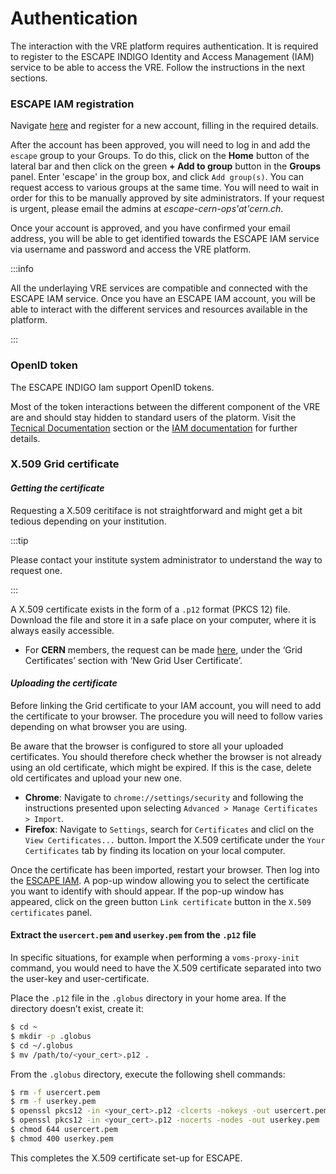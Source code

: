 # Authentication

The interaction with the VRE platform requires authentication.
It is required to register to the ESCAPE INDIGO Identity and Access Management (IAM) service to be able to access the VRE. Follow the instructions in the next sections.

### ESCAPE IAM registration

Navigate [here](https://iam-escape.cloud.cnaf.infn.it/login) and register for a new account, filling in the required details.

After the account has been approved, you will need to log in and add the `escape` group to your Groups. To do this, click on the **Home** button of the lateral bar and then click on the green **+ Add to group** button in the **Groups** panel. Enter 'escape' in the group box, and click `Add group(s)`. You can request access to various groups at the same time. You will need to wait in order for this to be manually approved by site administrators. If your request is urgent, please email the admins at _escape-cern-ops'at'cern.ch_.

Once your account is approved, and you have confirmed your email address, you will be able to get identified towards the ESCAPE IAM service via username and password and access the VRE platform.

:::info

All the underlaying VRE services are compatible and connected with the ESCAPE IAM service. 
Once you have an ESCAPE IAM account, you will be able to interact with the different services and resources available in the platform.

:::

### OpenID token 

The ESCAPE INDIGO Iam support OpenID tokens. 

Most of the token interactions between the different component of the VRE are and should stay hidden to standard users of the platorm. Visit the [Tecnical Documentation](./tech-docs/home.md) section or the [IAM documentation](https://indigo-iam.github.io/v/v1.10.0/docs/reference/configuration/external-authentication/oidc/) for further details.


### X.509 Grid certificate    

#### *Getting the certificate*    

Requesting a X.509 ceritiface is not straightforward and might get a bit tedious depending on your institution.

:::tip

Please contact your institute system administrator to understand the way to request one.

::: 

A X.509 certificate exists in the form of a `.p12` format (PKCS 12) file. Download the file and store it in a safe place on your computer, where it is always easily accessible. 

 -  For **CERN** members, the request can be made [here](https://ca.cern.ch/ca/), under the ‘Grid Certificates’ section with ‘New Grid User Certificate’.

#### *Uploading the certificate* 

Before linking the Grid certificate to your IAM account, you will need to add the certificate to your browser. The procedure you will need to follow varies depending on what browser you are using. 

Be aware that the browser is configured to store all your uploaded certificates. You should therefore check whether the browser is not already using an old certificate, which might be expired. If this is the case, delete old certificates and upload your new one. 

 - **Chrome**: Navigate to `chrome://settings/security` and following the instructions presented upon selecting `Advanced > Manage Certificates > Import`. 
 - **Firefox**: Navigate to `Settings`, search for `Certificates` and clicl on the `View Certificates...` button. Import the X.509 certificate under the `Your Certificates` tab by finding its location on your local computer.

Once the certificate has been imported, restart your browser. Then log into the [ESCAPE IAM](https://iam-escape.cloud.cnaf.infn.it/login). A pop-up window allowing you to select the certificate you want to identify with should appear. If the pop-up window has appeared, click on the green button `Link certificate` button in the `X.509 certificates` panel. 

#### Extract the `usercert.pem` and `userkey.pem` from the `.p12` file

In specific situations, for example when performing a `voms-proxy-init` command, you would need to have the X.509 certificate separated into two the user-key and user-certificate.

Place the `.p12` file in the `.globus` directory in your home area. If the directory doesn’t exist, create it:
```bash
$ cd ~
$ mkdir -p .globus
$ cd ~/.globus
$ mv /path/to/<your_cert>.p12 .
```
From the `.globus` directory, execute the following shell commands:

```bash
$ rm -f usercert.pem
$ rm -f userkey.pem
$ openssl pkcs12 -in <your_cert>.p12 -clcerts -nokeys -out usercert.pem
$ openssl pkcs12 -in <your_cert>.p12 -nocerts -nodes -out userkey.pem
$ chmod 644 usercert.pem
$ chmod 400 userkey.pem
```
This completes the X.509 certificate set-up for ESCAPE.


